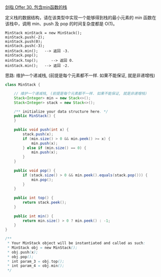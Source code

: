 [剑指 Offer 30. 包含min函数的栈](https://leetcode-cn.com/problems/bao-han-minhan-shu-de-zhan-lcof/)

定义栈的数据结构，请在该类型中实现一个能够得到栈的最小元素的 min 函数在该栈中，调用 min、push 及 pop 的时间复杂度都是 O(1)。

```
MinStack minStack = new MinStack();
minStack.push(-2);
minStack.push(0);
minStack.push(-3);
minStack.min();   --> 返回 -3.
minStack.pop();
minStack.top();      --> 返回 0.
minStack.min();   --> 返回 -2.
```

思路: 维护一个递减栈, (前提是每个元素都不一样. 如果不能保证, 就是非递增栈)

```java
class MinStack {

    // 维护一个递减栈, (前提是每个元素都不一样. 如果不能保证, 就是非递增栈)
    Stack<Integer> min = new Stack<>();
    Stack<Integer> stack = new Stack<>();

    /** initialize your data structure here. */
    public MinStack() {
    }
    
    public void push(int x) {
        stack.push(x);
        if (min.size() > 0 && min.peek() >= x) {
            min.push(x);
        } else if (min.size() == 0) {
            min.push(x);
        }
    }
    
    public void pop() {
        if (stack.size() > 0 && min.peek().equals(stack.pop())) {
            min.pop();
        }
    }
    
    public int top() {
        return stack.peek();
    }
    
    public int min() {
        return min.size() > 0 ? min.peek() : -1;
    }
}

/**
 * Your MinStack object will be instantiated and called as such:
 * MinStack obj = new MinStack();
 * obj.push(x);
 * obj.pop();
 * int param_3 = obj.top();
 * int param_4 = obj.min();
 */
```


